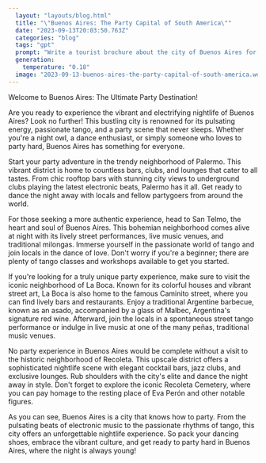 ```yaml
---
  layout: "layouts/blog.html"
  title: "\"Buenos Aires: The Party Capital of South America\""
  date: "2023-09-13T20:03:50.763Z"
  categories: "blog"
  tags: "gpt"
  prompt: "Write a tourist brochure about the city of Buenos Aires for people who love to party hard."
  generation: 
    temperature: "0.18"
  image: "2023-09-13-buenos-aires-the-party-capital-of-south-america.webp"
---
```

Welcome to Buenos Aires: The Ultimate Party Destination!

Are you ready to experience the vibrant and electrifying nightlife of Buenos Aires? Look no further! This bustling city is renowned for its pulsating energy, passionate tango, and a party scene that never sleeps. Whether you're a night owl, a dance enthusiast, or simply someone who loves to party hard, Buenos Aires has something for everyone.

Start your party adventure in the trendy neighborhood of Palermo. This vibrant district is home to countless bars, clubs, and lounges that cater to all tastes. From chic rooftop bars with stunning city views to underground clubs playing the latest electronic beats, Palermo has it all. Get ready to dance the night away with locals and fellow partygoers from around the world.

For those seeking a more authentic experience, head to San Telmo, the heart and soul of Buenos Aires. This bohemian neighborhood comes alive at night with its lively street performances, live music venues, and traditional milongas. Immerse yourself in the passionate world of tango and join locals in the dance of love. Don't worry if you're a beginner; there are plenty of tango classes and workshops available to get you started.

If you're looking for a truly unique party experience, make sure to visit the iconic neighborhood of La Boca. Known for its colorful houses and vibrant street art, La Boca is also home to the famous Caminito street, where you can find lively bars and restaurants. Enjoy a traditional Argentine barbecue, known as an asado, accompanied by a glass of Malbec, Argentina's signature red wine. Afterward, join the locals in a spontaneous street tango performance or indulge in live music at one of the many peñas, traditional music venues.

No party experience in Buenos Aires would be complete without a visit to the historic neighborhood of Recoleta. This upscale district offers a sophisticated nightlife scene with elegant cocktail bars, jazz clubs, and exclusive lounges. Rub shoulders with the city's elite and dance the night away in style. Don't forget to explore the iconic Recoleta Cemetery, where you can pay homage to the resting place of Eva Perón and other notable figures.

As you can see, Buenos Aires is a city that knows how to party. From the pulsating beats of electronic music to the passionate rhythms of tango, this city offers an unforgettable nightlife experience. So pack your dancing shoes, embrace the vibrant culture, and get ready to party hard in Buenos Aires, where the night is always young!
